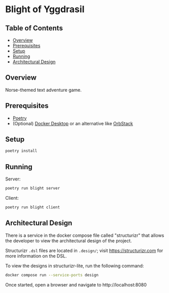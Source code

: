 # Blight of Yggdrasil

## Table of Contents

- [Overview](#overview)
- [Prerequisites](#prerequisites)
- [Setup](#setup)
- [Running](#running)
- [Architectural Design](#architectural-design)

## Overview

Norse-themed text adventure game.


## Prerequisites

- [Poetry](https://python-poetry.org/docs)
- (Optional) [Docker Desktop](https://www.docker.com/products/docker-desktop) or an alternative like [OrbStack](https://orbstack.dev/)

## Setup

```bash
poetry install
```

## Running

Server:

```bash
poetry run blight server
```

Client:

```bash
poetry run blight client
```

## Architectural Design

There is a service in the docker compose file called "structurizr" that allows the developer to view the architectural design of the project.

Structurizr `.dsl` files are located in `.design/`; visit https://structurizr.com for more information on the DSL.

To view the designs in structurizr-lite, run the following command:

```bash
docker compose run --service-ports design
```

Once started, open a browser and navigate to http://localhost:8080

